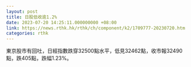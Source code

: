 ```yaml
---
layout: post
title: 日股低收逾1.2%
date: 2023-07-20 14:25:11.000000000 +08:00
link: https://news.rthk.hk/rthk/ch/component/k2/1709777-20230720.htm
categories: rthk
---
```


東京股市有回吐，日經指數跌穿32500點水平，低見32462點，收市報32490點，跌405點，跌幅1.23%。
